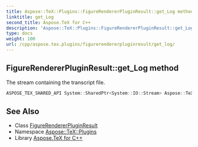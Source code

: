```yaml
---
title: Aspose::TeX::Plugins::FigureRendererPluginResult::get_Log method
linktitle: get_Log
second_title: Aspose.TeX for C++
description: 'Aspose::TeX::Plugins::FigureRendererPluginResult::get_Log method. The stream containing the transcript file in C++.'
type: docs
weight: 100
url: /cpp/aspose.tex.plugins/figurerendererpluginresult/get_log/
---
```

## FigureRendererPluginResult::get_Log method


The stream containing the transcript file.

```cpp
ASPOSE_TEX_SHARED_API System::SharedPtr<System::IO::Stream> Aspose::TeX::Plugins::FigureRendererPluginResult::get_Log() const
```

## See Also

* Class [FigureRendererPluginResult](../)
* Namespace [Aspose::TeX::Plugins](../../)
* Library [Aspose.TeX for C++](../../../)
